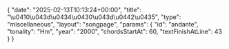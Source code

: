{
    "date": "2025-02-13T10:13:24+00:00",
    "title": "\u0410\u043d\u0434\u0430\u043d\u0442\u0435",
    "type": "miscellaneous",
    "layout": "songpage",
    "params": {
        "id": "andante",
        "tonality": "Hm",
        "year": "2000",
        "chordsStartAt": 60,
        "textFinishAtLine": 43
    }
}